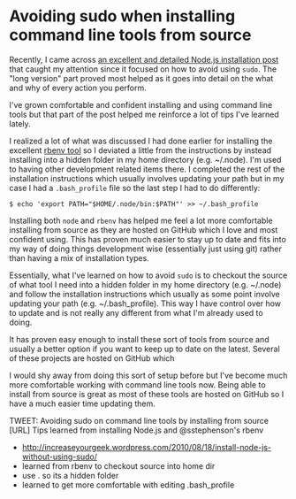 # Avoiding sudo when installing command line tools from source

Recently, I came across [an excellent and detailed Node.js installation post](http://increaseyourgeek.wordpress.com/2010/08/18/install-node-js-without-using-sudo/) that caught my attention since it focused on how to avoid using ```sudo```. The "long version" part proved most helped as it goes into detail on the what and why of every action you perform.

I've grown comfortable and confident installing and using command line tools but that part of the post helped me reinforce a lot of tips I've learned lately.

I realized a lot of what was discussed I had done earlier for installing the excellent [rbenv tool](https://github.com/sstephenson/rbenv) so I deviated a little from the instructions by instead installing into a hidden folder in my home directory (e.g. ~/.node). I'm used to having other development related items there. I completed the rest of the installation instructions which usually involves updating your path but in my case I had a ```.bash_profile``` file so the last step I had to do differently:

	$ echo 'export PATH="$HOME/.node/bin:$PATH"' >> ~/.bash_profile

Installing both ```node``` and ```rbenv``` has helped me feel a lot more comfortable installing from source as they are hosted on GitHub which I love and most confident using. This has proven much easier to stay up to date and fits into my way of doing things development wise (essentially just using git) rather than having a mix of installation types.

Essentially, what I've learned on how to avoid ```sudo``` is to checkout the source of what tool I need into a hidden folder in my home directory (e.g. ~/.node) and follow the installation instructions which usually as some point involve updating your path (e.g. ~/.bash_profile). This way I have control over how to update and is not really any different from what I'm already used to doing.

It has proven easy enough to install these sort of tools from source and usually a better option if you want to keep up to date on the latest. Several of these projects are hosted on GitHub which 

I would shy away from doing this sort of setup before but I've become much more comfortable working with command line tools now. Being able to install from source is great as most of these tools are hosted on GitHub so I have a much easier time updating them.


TWEET: Avoiding sudo on command line tools by installing from source [URL] Tips learned from installing Node.js and @sstephenson's rbenv

- http://increaseyourgeek.wordpress.com/2010/08/18/install-node-js-without-using-sudo/
- learned from rbenv to checkout source into home dir
- use . so its a hidden folder
- learned to get more comfortable with editing .bash_profile